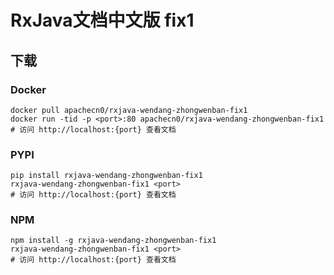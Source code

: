 # RxJava文档中文版 fix1

## 下载

### Docker

```
docker pull apachecn0/rxjava-wendang-zhongwenban-fix1
docker run -tid -p <port>:80 apachecn0/rxjava-wendang-zhongwenban-fix1
# 访问 http://localhost:{port} 查看文档
```

### PYPI

```
pip install rxjava-wendang-zhongwenban-fix1
rxjava-wendang-zhongwenban-fix1 <port>
# 访问 http://localhost:{port} 查看文档
```

### NPM

```
npm install -g rxjava-wendang-zhongwenban-fix1
rxjava-wendang-zhongwenban-fix1 <port>
# 访问 http://localhost:{port} 查看文档
```